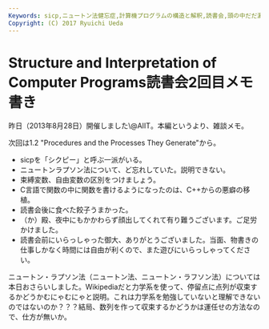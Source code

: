 ```yaml
---
Keywords: sicp,ニュートン法健忘症,計算機プログラムの構造と解釈,読書会,頭の中だだ漏らし
Copyright: (C) 2017 Ryuichi Ueda
---
```


# <!--:ja-->Structure and Interpretation of Computer Programs読書会2回目メモ書き<!--:-->
<!--:ja-->昨日（2013年8月28日）開催しました\@AIIT。本編というより、雑談メモ。

次回は1.2 "Procedures and the Processes They Generate"から。

<ul>
	<li>sicpを「シクピー」と呼ぶ一派がいる。</li>
	<li>ニュートンラプソン法について、ど忘れしていた。説明できない。</li>
	<li>束縛変数、自由変数の区別をつけましょう。</li>
	<li>C言語で関数の中に関数を書けるようになったのは、C++からの悪癖の移植。</li>
	<li>読書会後に食べた餃子うまかった。</li>
	<li>（か）殿、夜中にもかかわらず顔出してくれて有り難うございます。ご足労かけました。</li>
	<li>読書会前にいらっしゃった御大、ありがとうございました。当面、物書きの仕事しかなく時間には自由が利くので、また遊びにいらっしゃってください。</li>
</ul>


ニュートン・ラプソン法（ニュートン法、ニュートン・ラフソン法）については本日おさらいしました。Wikipediaだと力学系を使って、停留点に点列が収束するかどうかむにゃむにゃと説明。これは力学系を勉強していないと理解できないのではないのか？？？結局、数列を作って収束するかどうかは運任せの方法なので、仕方が無いか。<!--:-->
